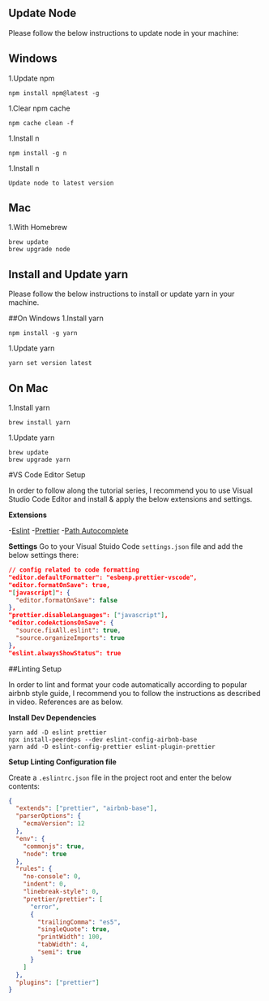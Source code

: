 ## Update Node

Please follow the below instructions to update node in your machine:

## Windows

1.Update npm
```text
npm install npm@latest -g
```
1.Clear npm cache
```text
npm cache clean -f
```
1.Install n
```text
npm install -g n
```
1.Install n
```text
Update node to latest version
```

## Mac
1.With Homebrew
```text
brew update
brew upgrade node
```

## Install and Update yarn

Please follow the below instructions to install or update yarn in your machine.

##On Windows
1.Install yarn
```text
npm install -g yarn
```

1.Update yarn
```text
yarn set version latest
```
## On Mac

1.Install yarn
```text
brew install yarn
```
1.Update yarn
```text
brew update
brew upgrade yarn
```
#VS Code Editor Setup

In order to follow along the tutorial series, I recommend you to use Visual Studio Code Editor and install & apply the below extensions and settings.

**Extensions**

-[Eslint](https://marketplace.visualstudio.com/items?itemName=dbaeumer.vscode-eslint)
-[Prettier](https://marketplace.visualstudio.com/items?itemName=esbenp.prettier-vscode)
-[Path Autocomplete](https://marketplace.visualstudio.com/items?itemName=ionutvmi.path-autocomplete)

**Settings**
Go to your Visual Stuido Code `settings.json` file and add the below settings there:

```Json
// config related to code formatting
"editor.defaultFormatter": "esbenp.prettier-vscode",
"editor.formatOnSave": true,
"[javascript]": {
  "editor.formatOnSave": false
},
"prettier.disableLanguages": ["javascript"],
"editor.codeActionsOnSave": {
  "source.fixAll.eslint": true,
  "source.organizeImports": true
},
"eslint.alwaysShowStatus": true
```

##Linting Setup

In order to lint and format your code automatically according to popular airbnb style guide, I recommend you to follow the instructions as described in video. References are as below.

**Install Dev Dependencies**

```text
yarn add -D eslint prettier
npx install-peerdeps --dev eslint-config-airbnb-base
yarn add -D eslint-config-prettier eslint-plugin-prettier
```
**Setup Linting Configuration file**

Create a `.eslintrc.json` file in the project root and enter the below contents:

```Json
{
  "extends": ["prettier", "airbnb-base"],
  "parserOptions": {
    "ecmaVersion": 12
  },
  "env": {
    "commonjs": true,
    "node": true
  },
  "rules": {
    "no-console": 0,
    "indent": 0,
    "linebreak-style": 0,
    "prettier/prettier": [
      "error",
      {
        "trailingComma": "es5",
        "singleQuote": true,
        "printWidth": 100,
        "tabWidth": 4,
        "semi": true
      }
    ]
  },
  "plugins": ["prettier"]
}
```
